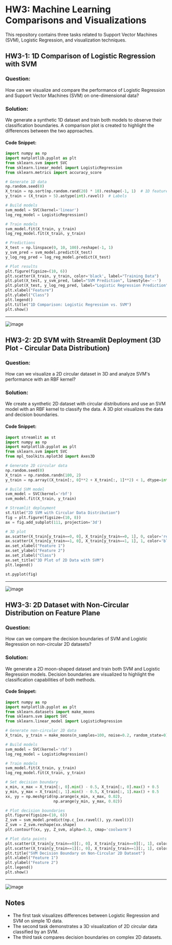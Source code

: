 
# HW3: Machine Learning Comparisons and Visualizations
This repository contains three tasks related to Support Vector Machines (SVM), Logistic Regression, and visualization techniques.

## HW3-1: 1D Comparison of Logistic Regression with SVM

### Question:
How can we visualize and compare the performance of Logistic Regression and Support Vector Machines (SVM) on one-dimensional data?

### Solution:
We generate a synthetic 1D dataset and train both models to observe their classification boundaries. A comparison plot is created to highlight the differences between the two approaches.

#### Code Snippet:
```python
import numpy as np
import matplotlib.pyplot as plt
from sklearn.svm import SVC
from sklearn.linear_model import LogisticRegression
from sklearn.metrics import accuracy_score

# Generate 1D data
np.random.seed(0)
X_train = np.sort(np.random.rand(20) * 10).reshape(-1, 1)  # 1D feature
y_train = (X_train > 5).astype(int).ravel()  # Labels

# Build models
svm_model = SVC(kernel='linear')
log_reg_model = LogisticRegression()

# Train models
svm_model.fit(X_train, y_train)
log_reg_model.fit(X_train, y_train)

# Predictions
X_test = np.linspace(0, 10, 100).reshape(-1, 1)
y_svm_pred = svm_model.predict(X_test)
y_log_reg_pred = log_reg_model.predict(X_test)

# Plot results
plt.figure(figsize=(10, 6))
plt.scatter(X_train, y_train, color='black', label="Training Data")
plt.plot(X_test, y_svm_pred, label="SVM Prediction", linestyle='--')
plt.plot(X_test, y_log_reg_pred, label="Logistic Regression Prediction", linestyle=':')
plt.xlabel("Feature")
plt.ylabel("Class")
plt.legend()
plt.title("1D Comparison: Logistic Regression vs. SVM")
plt.show()
```

---

![image](https://github.com/user-attachments/assets/035877e6-4910-4db1-8e6a-25c5c437fc37)


## HW3-2: 2D SVM with Streamlit Deployment (3D Plot - Circular Data Distribution)

### Question:
How can we visualize a 2D circular dataset in 3D and analyze SVM's performance with an RBF kernel?

### Solution:
We create a synthetic 2D dataset with circular distributions and use an SVM model with an RBF kernel to classify the data. A 3D plot visualizes the data and decision boundaries.

#### Code Snippet:
```python
import streamlit as st
import numpy as np
import matplotlib.pyplot as plt
from sklearn.svm import SVC
from mpl_toolkits.mplot3d import Axes3D

# Generate 2D circular data
np.random.seed(0)
X_train = np.random.randn(100, 2)
y_train = np.array((X_train[:, 0]**2 + X_train[:, 1]**2) < 1, dtype=int)

# Build SVM model
svm_model = SVC(kernel='rbf')
svm_model.fit(X_train, y_train)

# Streamlit deployment
st.title("2D SVM with Circular Data Distribution")
fig = plt.figure(figsize=(10, 8))
ax = fig.add_subplot(111, projection='3d')

# 3D plot
ax.scatter(X_train[y_train==0, 0], X_train[y_train==0, 1], 0, color='red', label='Class 0')
ax.scatter(X_train[y_train==1, 0], X_train[y_train==1, 1], 1, color='blue', label='Class 1')
ax.set_xlabel("Feature 1")
ax.set_ylabel("Feature 2")
ax.set_zlabel("Class")
ax.set_title("3D Plot of 2D Data with SVM")
plt.legend()

st.pyplot(fig)
```

---

![image](https://github.com/user-attachments/assets/57fe2c2a-d1cf-4089-b6ca-380ab955ce88)


## HW3-3: 2D Dataset with Non-Circular Distribution on Feature Plane

### Question:
How can we compare the decision boundaries of SVM and Logistic Regression on non-circular 2D datasets?

### Solution:
We generate a 2D moon-shaped dataset and train both SVM and Logistic Regression models. Decision boundaries are visualized to highlight the classification capabilities of both methods.

#### Code Snippet:
```python
import numpy as np
import matplotlib.pyplot as plt
from sklearn.datasets import make_moons
from sklearn.svm import SVC
from sklearn.linear_model import LogisticRegression

# Generate non-circular 2D data
X_train, y_train = make_moons(n_samples=100, noise=0.2, random_state=0)

# Build models
svm_model = SVC(kernel='rbf')
log_reg_model = LogisticRegression()

# Train models
svm_model.fit(X_train, y_train)
log_reg_model.fit(X_train, y_train)

# Set decision boundary
x_min, x_max = X_train[:, 0].min() - 0.5, X_train[:, 0].max() + 0.5
y_min, y_max = X_train[:, 1].min() - 0.5, X_train[:, 1].max() + 0.5
xx, yy = np.meshgrid(np.arange(x_min, x_max, 0.02),
                     np.arange(y_min, y_max, 0.02))

# Plot decision boundaries
plt.figure(figsize=(10, 6))
Z_svm = svm_model.predict(np.c_[xx.ravel(), yy.ravel()])
Z_svm = Z_svm.reshape(xx.shape)
plt.contourf(xx, yy, Z_svm, alpha=0.3, cmap='coolwarm')

# Plot data points
plt.scatter(X_train[y_train==0][:, 0], X_train[y_train==0][:, 1], color='red', label='Class 0')
plt.scatter(X_train[y_train==1][:, 0], X_train[y_train==1][:, 1], color='blue', label='Class 1')
plt.title("SVM Decision Boundary on Non-Circular 2D Dataset")
plt.xlabel("Feature 1")
plt.ylabel("Feature 2")
plt.legend()
plt.show()
```

---

![image](https://github.com/user-attachments/assets/133dd19d-aa5a-4478-920a-821f8c586eb8)


## Notes
- The first task visualizes differences between Logistic Regression and SVM on simple 1D data.
- The second task demonstrates a 3D visualization of 2D circular data classified by an SVM.
- The third task compares decision boundaries on complex 2D datasets.
